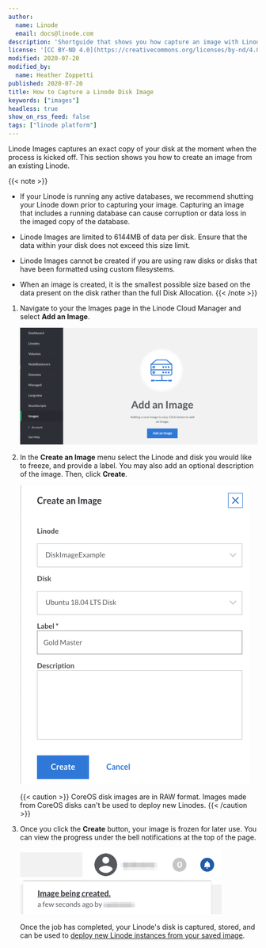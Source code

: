 ```yaml
---
author:
  name: Linode
  email: docs@linode.com
description: 'Shortguide that shows you how capture an image with Linode Images.'
license: '[CC BY-ND 4.0](https://creativecommons.org/licenses/by-nd/4.0)'
modified: 2020-07-20
modified_by:
  name: Heather Zoppetti
published: 2020-07-20
title: How to Capture a Linode Disk Image
keywords: ["images"]
headless: true
show_on_rss_feed: false
tags: ["linode platform"]
---
```


Linode Images captures an exact copy of your disk at the moment when the process is kicked off. This section shows you how to create an image from an existing Linode.

{{< note >}}
- If your Linode is running any active databases, we recommend shutting your Linode down prior to capturing your image. Capturing an image that includes a running database can cause corruption or data loss in the imaged copy of the database.

- Linode Images are limited to 6144MB of data per disk. Ensure that the data within your disk does not exceed this size limit.

- Linode Images cannot be created if you are using raw disks or disks that have been formatted using custom filesystems.

- When an image is created, it is the smallest possible size based on the data present on the disk rather than the full Disk Allocation.
{{< /note >}}

1.  Navigate to your the Images page in the Linode Cloud Manager and select **Add an Image**.

    ![Select 'Add an Image'](images-add-an-image.png "Select 'Add an Image'")

1.  In the **Create an Image** menu select the Linode and disk you would like to freeze, and provide a label. You may also add an optional description of the image. Then, click **Create**.

    ![Create an Image menu](images-create-image-menu.png "Create an Image menu")

    {{< caution >}}
CoreOS disk images are in RAW format. Images made from CoreOS disks can't be used to deploy new Linodes.
{{< /caution >}}

1.  Once you click the **Create** button, your image is frozen for later use. You can view the progress under the bell notifications at the top of the page.

    ![Image creation status under the bell notifications](images-image-being-created.png "Image creation status under the bell notifications")

    Once the job has completed, your Linode's disk is captured, stored, and can be used to [deploy new Linode instances from your saved image](/docs/products/tools/images/guides/deploy-from-a-saved-image/).
